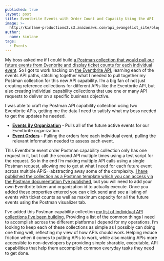 ```yaml
---
published: true
layout: post
title: Eventbrite Events with Order Count and Capacity Using the API
image: >-
  http://kinlane-productions2.s3.amazonaws.com/api_evangelist_site/blog/https__cdn.evbuc.com_images_85596975_293025926021_1_original.png
author:
  name: kinlane
tags:
  - Events
---
```

My boss asked me if I could build [a Postman collection that would pull our future events from Evenbrite and display ticket counts for each individual event](https://documenter.postman.com/view/35240/SWLk3QwT?version=latest). So I got to work hacking on [the Eventbrite API](https://www.eventbrite.com/platform), learning each of the events API paths, stitching together what I needed to pull together my Postman collection for this new API capability. I’m a big fan of not just creating reference collections for different APIs like the Eventbrite API, but also creating individual capability collections that use one or many API requests to deliver on a specific business objective.

I was able to craft my Postman API capability collection using two Eventbrite APIs, getting me the data I need to satisfy what my boss needed to get the updates he needed.

*   **[Events By Organization](https://www.eventbrite.com/platform/api#/reference/event/list/list-events-by-organization)** \- Pulls all of the future active events for our Eventbrite organization.
*   **[Event Orders](https://www.eventbrite.com/platform/docs/orders)** \- Pulling the orders fore each individual event, pulling the relevant information needed to assess each event.

This Eventbrite event order Postman capability collection only has one request in it, but I call the second API multiple times using a test script for the request. So in the end I’m making multiple API calls using a single Postman request, allowing me to get at what I need for each future event across multiple APIS--abstracting away some of the complexity. [I have published the collection as a Postman template which you can access via the Postman documentation I’ve published](https://www.eventbrite.com/platform), but you will need to add your own Eventbrite token and organization id to actually execute. Once you added these properties entered you can click send and see a listing of events with ticket counts as well as maximum capacity for all the future events using the Postman visualizer tab.

I’ve added this Postman capability collection [my list of individual API collections I’ve been building.](https://github.com/api-evangelist/capabilities) Providing a list of the common things I need to accomplish across the different platforms I depend for my operations. I’m looking to keep each of these collections as simple as I possibly can doing one thing well, reflecting my view of how APIs should work. Helping reduce friction when it comes to putting APIs to work, while also making APIs more accessible to non-developers by providing simple sharable, executable, API capabilities that help them accomplish common everyday tasks they need to get done.